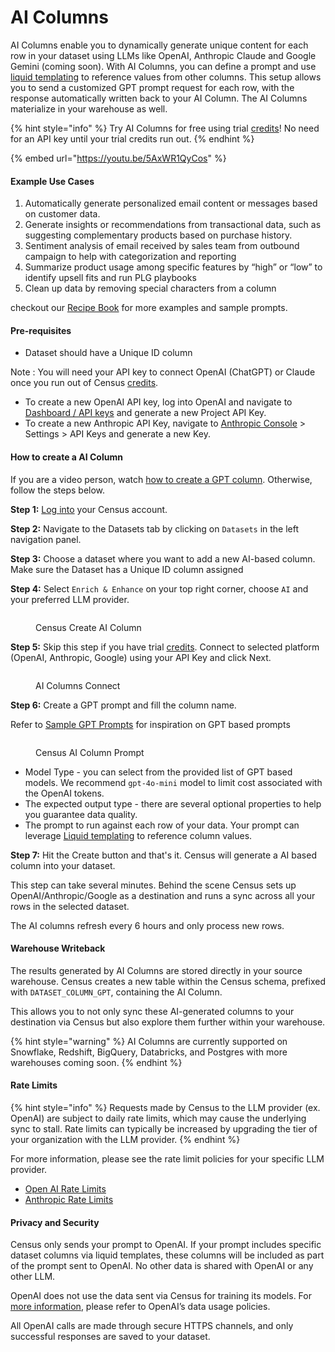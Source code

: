 # AI Columns

AI Columns enable you to dynamically generate unique content for each row in your dataset using LLMs like OpenAI, Anthropic Claude and Google Gemini (coming soon). With AI Columns, you can define a prompt and use [liquid templating](../../basics/core-concept/liquid-templates.md) to reference values from other columns. This setup allows you to send a customized GPT prompt request for each row, with the response automatically written back to your AI Column. The AI Columns materialize in your warehouse as well.&#x20;

{% hint style="info" %}
Try AI Columns for free using trial [credits](../../misc/credits.md)! No need for an API key until your trial credits run out.&#x20;
{% endhint %}

{% embed url="https://youtu.be/5AxWR1QyCos" %}

#### Example Use Cases

1. Automatically generate personalized email content or messages based on customer data.
2. Generate insights or recommendations from transactional data, such as suggesting complementary products based on purchase history.
3. Sentiment analysis of email received by sales team from outbound campaign to help with categorization and reporting
4. Summarize product usage among specific features by “high” or “low” to identify upsell fits and run PLG playbooks
5. Clean up data by removing special characters from a column

checkout our [Recipe Book](prompts-recipe-book.md) for more examples and sample prompts.&#x20;

#### Pre-requisites

* Dataset should have a Unique ID column

Note : You will need your API key to connect OpenAI (ChatGPT) or Claude once you run out of Census [credits](../../misc/credits.md).&#x20;

* To create a new OpenAI API key, log into OpenAI and navigate to [Dashboard / API keys](https://platform.openai.com/api-keys) and generate a new Project API Key.
* To create a new Anthropic API Key, navigate to [Anthropic Console](../../) > Settings > API Keys and generate a new Key.

#### How to create a AI Column

If you are a video person, watch [how to create a GPT column](https://youtu.be/5AxWR1QyCos). Otherwise, follow the steps below.

**Step 1:** [Log into](https://app.getcensus.com/) your Census account.

**Step 2:** Navigate to the Datasets tab by clicking on `Datasets` in the left navigation panel.

**Step 3:** Choose a dataset where you want to add a new AI-based column. Make sure the Dataset has a Unique ID column assigned

**Step 4:** Select `Enrich & Enhance` on your top right corner, choose `AI`  and your preferred LLM provider.

<figure><img src="../../.gitbook/assets/Screenshot 2024-12-26 at 2.02.19 PM.png" alt=""><figcaption><p>Census Create AI Column</p></figcaption></figure>

**Step 5:** Skip this step if you have trial [credits](../../misc/credits.md). Connect to selected platform (OpenAI, Anthropic, Google) using your API Key and click Next.

<figure><img src="../../.gitbook/assets/Screenshot 2024-08-29 at 12.34.53 PM (1).png" alt=""><figcaption><p>AI Columns Connect</p></figcaption></figure>

**Step 6:** Create a GPT prompt and fill the column name.

Refer to [Sample GPT Prompts](prompts-recipe-book.md) for inspiration on GPT based prompts

<figure><img src="../../.gitbook/assets/Screenshot 2024-12-26 at 2.12.01 PM.png" alt=""><figcaption><p>Census AI Column Prompt</p></figcaption></figure>

* Model Type - you can select from the provided list of GPT based models. We recommend `gpt-4o-mini` model to limit cost associated with the OpenAI tokens.
* The expected output type - there are several optional properties to help you guarantee data quality.
* The prompt to run against each row of your data. Your prompt can leverage [Liquid templating](../../basics/core-concept/liquid-templates.md) to reference column values.

**Step 7:** Hit the Create button and that's it. Census will generate a AI based column into your dataset.

This step can take several minutes. Behind the scene Census sets up OpenAI/Anthropic/Google as a destination and runs a sync across all your rows in the selected dataset.

The AI columns refresh every 6 hours and only process new rows.

#### Warehouse Writeback

The results generated by AI Columns are stored directly in your source warehouse. Census creates a new table within the Census schema, prefixed with `DATASET_COLUMN_GPT`, containing the AI Column.

This allows you to not only sync these AI-generated columns to your destination via Census but also explore them further within your warehouse.

{% hint style="warning" %}
AI Columns are currently supported on Snowflake, Redshift, BigQuery, Databricks, and Postgres with more warehouses coming soon.
{% endhint %}

#### Rate Limits&#x20;

{% hint style="info" %}
Requests made by Census to the LLM provider  (ex. OpenAI) are subject to daily rate limits, which may cause the underlying sync to stall. Rate limits can typically be increased by upgrading the tier of your organization with the LLM provider.&#x20;
{% endhint %}

For more information, please see the rate limit policies for your specific LLM provider.

* [Open AI Rate Limits](https://platform.openai.com/docs/guides/rate-limits#usage-tiers)
* [Anthropic Rate Limits](https://docs.anthropic.com/en/api/rate-limits)

#### Privacy and Security

Census only sends your prompt to OpenAI. If your prompt includes specific dataset columns via liquid templates, these columns will be included as part of the prompt sent to OpenAI. No other data is shared with OpenAI or any other LLM.

OpenAI does not use the data sent via Census for training its models. For [more information](https://community.openai.com/t/does-the-openai-api-get-access-to-the-data-i-send-it-or-store-the-data/599538), please refer to OpenAI’s data usage policies.

All OpenAI calls are made through secure HTTPS channels, and only successful responses are saved to your dataset.
